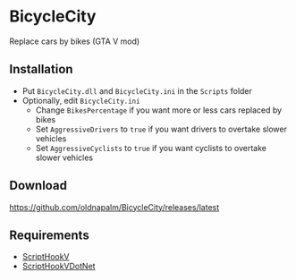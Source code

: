 # BicycleCity

Replace cars by bikes (GTA V mod)

## Installation
- Put `BicycleCity.dll` and `BicycleCity.ini` in the `Scripts` folder
- Optionally, edit `BicycleCity.ini`
  - Change `BikesPercentage` if you want more or less cars replaced by bikes
  - Set `AggressiveDrivers` to `true` if you want drivers to overtake slower vehicles
  - Set `AggressiveCyclists` to `true` if you want cyclists to overtake slower vehicles

## Download
https://github.com/oldnapalm/BicycleCity/releases/latest

## Requirements
- [ScriptHookV](http://www.dev-c.com/gtav/scripthookv/)
- [ScriptHookVDotNet](https://github.com/crosire/scripthookvdotnet)
